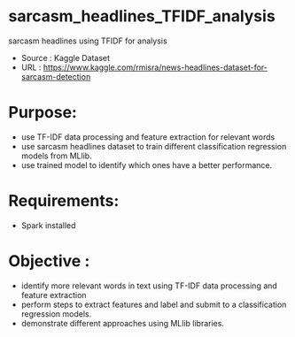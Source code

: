 # sarcasm_headlines_TFIDF_analysis
sarcasm headlines using TFIDF for analysis
- Source : Kaggle Dataset
- URL : https://www.kaggle.com/rmisra/news-headlines-dataset-for-sarcasm-detection

# Purpose: 
- use TF-IDF data processing and feature extraction for relevant words
- use sarcasm headlines dataset to train different classification regression models from MLlib.
- use trained model to identify which ones have a better performance.
		 
# Requirements: 
- Spark installed

# Objective :
- identify more relevant words in text using TF-IDF data processing and feature extraction
- perform steps to extract features and label and submit to a classification regression models.
- demonstrate different approaches using MLlib libraries. 